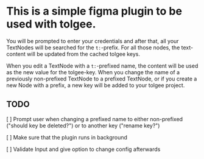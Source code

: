 # This is a simple figma plugin to be used with tolgee.

You will be prompted to enter your credentials and after that, all your TextNodes will be searched for the `t:`-prefix.
For all those nodes, the text-content will be updated from the cached tolgee keys.

When you edit a TextNode with a `t:`-prefixed name, the content will be used as the new value for the tolgee-key.
When you change the name of a previously non-prefixed TextNode to a prefixed TextNode, or if you create a new Node with
a prefix, a new key will be added to your tolgee project.

## TODO

[ ] Prompt user when changing a prefixed name to either non-prefixed ("should key be deleted?") or to another key ("rename key?")

[ ] Make sure that the plugin runs in background

[ ] Validate Input and give option to change config afterwards